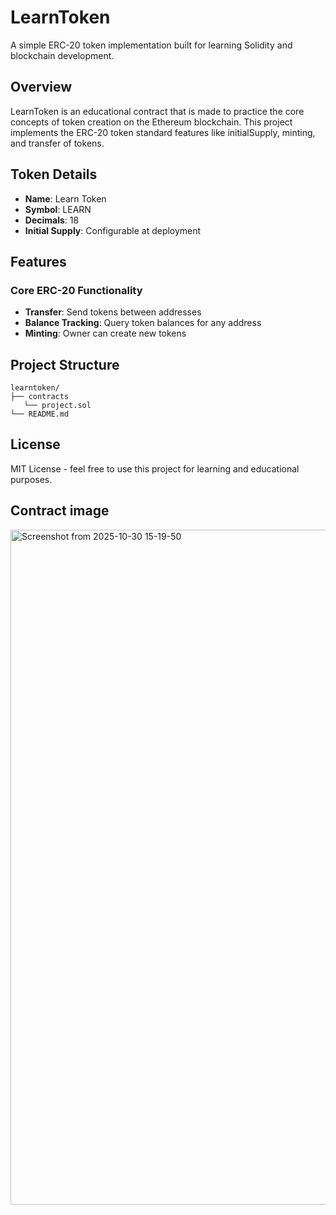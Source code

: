 # LearnToken 

A simple ERC-20 token implementation built for learning Solidity and blockchain development.

## Overview

LearnToken is an educational contract that is made to practice the core concepts of token creation on the Ethereum blockchain. This project implements the ERC-20 token standard features like  initialSupply, minting, and transfer of tokens.

## Token Details

- **Name**: Learn Token
- **Symbol**: LEARN
- **Decimals**: 18
- **Initial Supply**: Configurable at deployment

## Features

### Core ERC-20 Functionality
- **Transfer**: Send tokens between addresses
- **Balance Tracking**: Query token balances for any address
- **Minting**: Owner can create new tokens

## Project Structure

```
learntoken/
├── contracts
   └── project.sol
└── README.md
```

## License

MIT License - feel free to use this project for learning and educational purposes.

## Contract image

<img width="1920" height="1080" alt="Screenshot from 2025-10-30 15-19-50" src="https://github.com/user-attachments/assets/6ffe4b1d-3978-40a0-99b6-c44a7f7fe267" />



